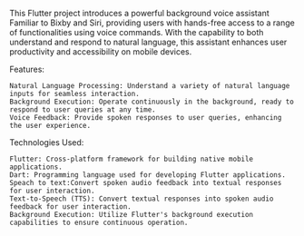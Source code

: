 This Flutter project introduces a powerful background voice assistant Familiar to Bixby and Siri, providing users with hands-free access to a range of functionalities using voice commands. With the capability to both understand and respond to natural language, this assistant enhances user productivity and accessibility on mobile devices.

Features:

    Natural Language Processing: Understand a variety of natural language inputs for seamless interaction.
    Background Execution: Operate continuously in the background, ready to respond to user queries at any time.
    Voice Feedback: Provide spoken responses to user queries, enhancing the user experience.

Technologies Used:

    Flutter: Cross-platform framework for building native mobile applications.
    Dart: Programming language used for developing Flutter applications.
    Speach to text:Convert spoken audio feedback into textual responses for user interaction.
    Text-to-Speech (TTS): Convert textual responses into spoken audio feedback for user interaction.
    Background Execution: Utilize Flutter's background execution capabilities to ensure continuous operation.